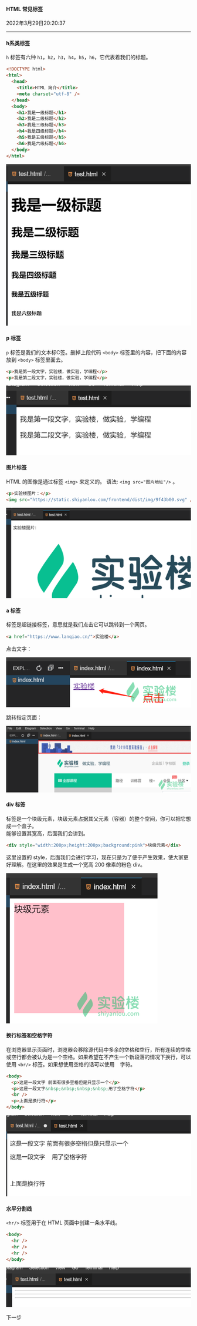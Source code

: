 #### HTML 常见标签

2022年3月29日20:20:37

---

####  h系类标签

`h` 标签有六种 `h1`，`h2`，`h3`，`h4`，`h5`，`h6`，它代表着我们的标题。

```html
<!DOCTYPE html>
<html>
  <head>
    <title>HTML 简介</title>
    <meta charset="utf-8" />
  </head>
  <body>
    <h1>我是一级标题</h1>
    <h2>我是二级标题</h2>
    <h3>我是三级标题</h3>
    <h4>我是四级标题</h4>
    <h5>我是五级标题</h5>
    <h6>我是六级标题</h6>
  </body>
</html>
```

![img](2.3_HTML常用标签.assets/29d7bfab6ecc59a81bb709657cc1a23b-0.png)

#### p 标签

`p` 标签是我们的文本标C签。删掉上段代码 `<body>` 标签里的内容，把下面的内容放到 `<body>` 标签里面去。

```html
<p>我是第一段文字，实验楼，做实验，学编程</p>
<p>我是第二段文字，实验楼，做实验，学编程</p>
```

![img](2.3_HTML常用标签.assets/b30ae378f1a4d22241ea2643792f308b-0.png)

#### 图片标签

HTML 的图像是通过标签 `<img>` 来定义的。 语法: `<img src="图片地址"/>` 。

```html
<p>实验楼图片：</p>
<img src="https://static.shiyanlou.com/frontend/dist/img/9f43b00.svg" />
```

![img](2.3_HTML常用标签.assets/4c8fb5d8916465afce06b15216d10841-0.png)

#### a 标签

<a> 标签是超链接标签，意思就是我们点击它可以跳转到一个网页。

```html
<a href="https://www.lanqiao.cn/">实验楼</a>
```

点击文字：

![img](2.3_HTML常用标签.assets/30bd8a397de736c0da39af27933fd876-0.png)

跳转指定页面：

![img](2.3_HTML常用标签.assets/9dd1c771a9d792768314f52225aa4e96-0.png)

#### div 标签

<div> 标签是一个块级元素，块级元素占据其父元素（容器）的整个空间，你可以把它想成一个盒子。 <div> 能够设置其宽高，后面我们会讲到。

```html
<div style="width:200px;height:200px;background:pink">块级元素</div>
```

这里设置的 style，后面我们会进行学习，现在只是为了便于产生效果，使大家更好理解。在这里的效果是生成一个宽高 200 像素的粉色 div。

![img](2.3_HTML常用标签.assets/aac2d944b274d8c6162fc567edfc3a0d-0.png)

#### 换行标签和空格字符

在浏览器显示页面时，浏览器会移除源代码中多余的空格和空行，所有连续的空格或空行都会被认为是一个空格。如果希望在不产生一个新段落的情况下换行，可以使用 `<br/>` 标签。如果想使用空格的话可以使用 ` ` 字符。

```html
<body>
  <p>这是一段文字 前面有很多空格但是只显示一个</p>
  <p>这是一段文字&nbsp;&nbsp;&nbsp;&nbsp;用了空格字符</p>
  <br />
  <p>上面是换行符</p>
</body>
```

![img](2.3_HTML常用标签.assets/03cb4e402d90f9e90ae395f0a8665175-0.png)

#### 水平分割线

`<hr/>` 标签用于在 HTML 页面中创建一条水平线。

```html
<body>
  <hr />
  <hr />
  <hr />
</body>
```

![img](2.3_HTML常用标签.assets/5f7059f87bedcac32a3b180a7b7b3a53-0.png)



下一步